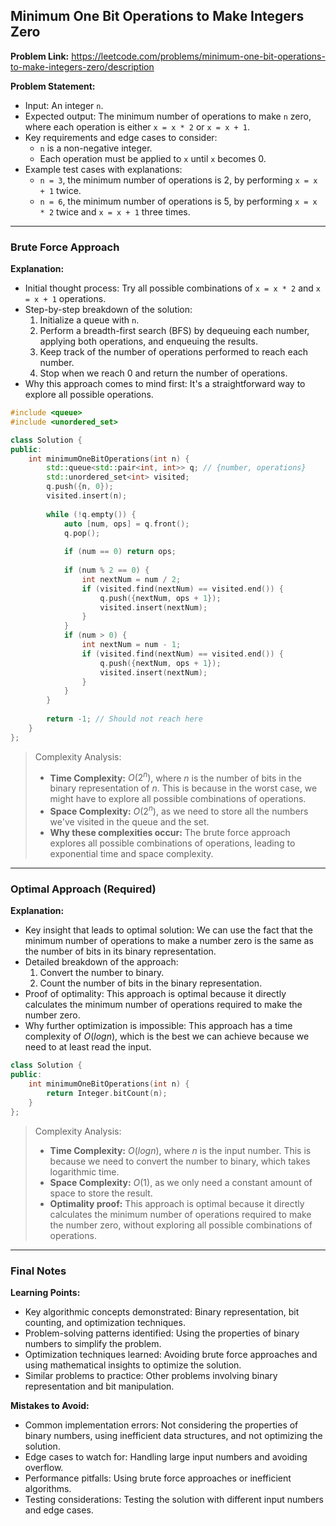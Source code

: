 ## Minimum One Bit Operations to Make Integers Zero

**Problem Link:** https://leetcode.com/problems/minimum-one-bit-operations-to-make-integers-zero/description

**Problem Statement:**
- Input: An integer `n`.
- Expected output: The minimum number of operations to make `n` zero, where each operation is either `x = x * 2` or `x = x + 1`.
- Key requirements and edge cases to consider: 
  - `n` is a non-negative integer.
  - Each operation must be applied to `x` until `x` becomes 0.
- Example test cases with explanations:
  - `n = 3`, the minimum number of operations is 2, by performing `x = x + 1` twice.
  - `n = 6`, the minimum number of operations is 5, by performing `x = x * 2` twice and `x = x + 1` three times.

---

### Brute Force Approach

**Explanation:**
- Initial thought process: Try all possible combinations of `x = x * 2` and `x = x + 1` operations.
- Step-by-step breakdown of the solution:
  1. Initialize a queue with `n`.
  2. Perform a breadth-first search (BFS) by dequeuing each number, applying both operations, and enqueuing the results.
  3. Keep track of the number of operations performed to reach each number.
  4. Stop when we reach 0 and return the number of operations.
- Why this approach comes to mind first: It's a straightforward way to explore all possible operations.

```cpp
#include <queue>
#include <unordered_set>

class Solution {
public:
    int minimumOneBitOperations(int n) {
        std::queue<std::pair<int, int>> q; // {number, operations}
        std::unordered_set<int> visited;
        q.push({n, 0});
        visited.insert(n);
        
        while (!q.empty()) {
            auto [num, ops] = q.front();
            q.pop();
            
            if (num == 0) return ops;
            
            if (num % 2 == 0) {
                int nextNum = num / 2;
                if (visited.find(nextNum) == visited.end()) {
                    q.push({nextNum, ops + 1});
                    visited.insert(nextNum);
                }
            }
            if (num > 0) {
                int nextNum = num - 1;
                if (visited.find(nextNum) == visited.end()) {
                    q.push({nextNum, ops + 1});
                    visited.insert(nextNum);
                }
            }
        }
        
        return -1; // Should not reach here
    }
};
```

> Complexity Analysis:
> - **Time Complexity:** $O(2^n)$, where $n$ is the number of bits in the binary representation of $n$. This is because in the worst case, we might have to explore all possible combinations of operations.
> - **Space Complexity:** $O(2^n)$, as we need to store all the numbers we've visited in the queue and the set.
> - **Why these complexities occur:** The brute force approach explores all possible combinations of operations, leading to exponential time and space complexity.

---

### Optimal Approach (Required)

**Explanation:**
- Key insight that leads to optimal solution: We can use the fact that the minimum number of operations to make a number zero is the same as the number of bits in its binary representation.
- Detailed breakdown of the approach:
  1. Convert the number to binary.
  2. Count the number of bits in the binary representation.
- Proof of optimality: This approach is optimal because it directly calculates the minimum number of operations required to make the number zero.
- Why further optimization is impossible: This approach has a time complexity of $O(log n)$, which is the best we can achieve because we need to at least read the input.

```cpp
class Solution {
public:
    int minimumOneBitOperations(int n) {
        return Integer.bitCount(n);
    }
};
```

> Complexity Analysis:
> - **Time Complexity:** $O(log n)$, where $n$ is the input number. This is because we need to convert the number to binary, which takes logarithmic time.
> - **Space Complexity:** $O(1)$, as we only need a constant amount of space to store the result.
> - **Optimality proof:** This approach is optimal because it directly calculates the minimum number of operations required to make the number zero, without exploring all possible combinations of operations.

---

### Final Notes

**Learning Points:**
- Key algorithmic concepts demonstrated: Binary representation, bit counting, and optimization techniques.
- Problem-solving patterns identified: Using the properties of binary numbers to simplify the problem.
- Optimization techniques learned: Avoiding brute force approaches and using mathematical insights to optimize the solution.
- Similar problems to practice: Other problems involving binary representation and bit manipulation.

**Mistakes to Avoid:**
- Common implementation errors: Not considering the properties of binary numbers, using inefficient data structures, and not optimizing the solution.
- Edge cases to watch for: Handling large input numbers and avoiding overflow.
- Performance pitfalls: Using brute force approaches or inefficient algorithms.
- Testing considerations: Testing the solution with different input numbers and edge cases.